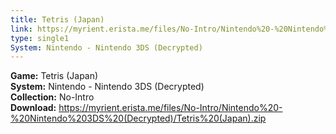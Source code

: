 ```yaml
---
title: Tetris (Japan)
link: https://myrient.erista.me/files/No-Intro/Nintendo%20-%20Nintendo%203DS%20(Decrypted)/Tetris%20(Japan).zip
type: single1
System: Nintendo - Nintendo 3DS (Decrypted)
---
```

<b>Game:</b> Tetris (Japan)<br>
<b>System:</b> Nintendo - Nintendo 3DS (Decrypted)<br>
<b>Collection:</b> No-Intro<br>
<b>Download:</b> https://myrient.erista.me/files/No-Intro/Nintendo%20-%20Nintendo%203DS%20(Decrypted)/Tetris%20(Japan).zip